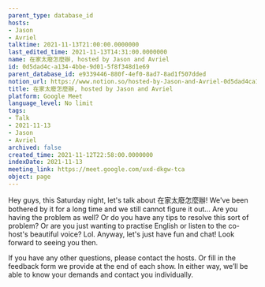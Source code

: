 ```yaml
---
parent_type: database_id
hosts:
- Jason
- Avriel
talktime: 2021-11-13T21:00:00.0000000
last_edited_time: 2021-11-13T14:31:00.0000000
name: 在家太廢怎麼辦, hosted by Jason and Avriel
id: 0d5dad4c-a134-4bbe-9d01-5f8f348d1e69
parent_database_id: e9339446-880f-4ef0-8ad7-8ad1f507dded
notion_url: https://www.notion.so/hosted-by-Jason-and-Avriel-0d5dad4ca1344bbe9d015f8f348d1e69
title: 在家太廢怎麼辦, hosted by Jason and Avriel
platform: Google Meet
language_level: No limit
tags:
- Talk
- 2021-11-13
- Jason
- Avriel
archived: false
created_time: 2021-11-12T22:58:00.0000000
indexDate: 2021-11-13
meeting_link: https://meet.google.com/uxd-dkgw-tca
object: page
---
```





Hey guys, this Saturday night, let's talk about 在家太廢怎麼辦! We've been bothered by it for a long time and we still cannot figure it out... Are you having the problem as well? Or do you have any tips to resolve this sort of problem? Or are you just wanting to practise English or listen to the co-host's beautiful voice? Lol. Anyway, let's just have fun and chat! Look forward to seeing you then. 

If you have any other questions, please contact the hosts. Or fill in the feedback form we provide at the end of each show. In either way, we’ll be able to know your demands and contact you individually.







